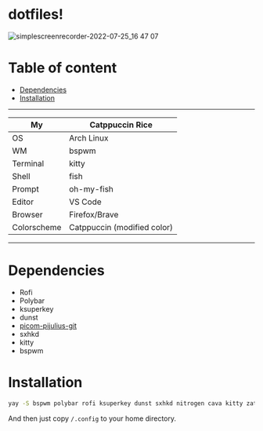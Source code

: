 # dotfiles!
![simplescreenrecorder-2022-07-25_16 47 07](https://user-images.githubusercontent.com/58153210/181108086-8bdb6cbc-af43-4ac3-97dc-f6f2cb156810.gif)
# Table of content
- [Dependencies](#dependencies)
- [Installation](#installation)
-----

 My | Catppuccin Rice |
|---|---|
|OS | Arch Linux |
| WM | bspwm |
| Terminal | kitty |
| Shell | fish |
| Prompt | oh-my-fish | 
| Editor | VS Code |
| Browser | Firefox/Brave |
| Colorscheme | Catppuccin (modified color) |

-----
# Dependencies
- Rofi
- Polybar
- ksuperkey
- dunst
- [picom-pijulius-git](https://github.com/pijulius/picom)
- sxhkd
- kitty
- bspwm
# Installation
```sh
yay -S bspwm polybar rofi ksuperkey dunst sxhkd nitrogen cava kitty zathura zathura-pdf-mupdf catppuccin-gtk-theme fish
```
And then just copy `/.config` to your home directory.
